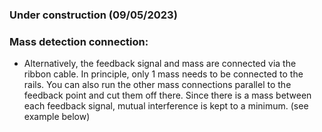 ### Under construction (09/05/2023)

### Mass detection connection:

- Alternatively, the feedback signal and mass are connected via the ribbon cable. In principle, only 1 mass needs to be connected to the rails. You can also run the other mass connections parallel to the feedback point and cut them off there. Since there is a mass between each feedback signal, mutual interference is kept to a minimum.  (see example below) 
